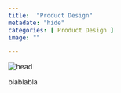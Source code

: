 ```yaml
---
title:  "Product Design"
metadate: "hide"
categories: [ Product Design ]
image: ""

---
```


![head](https://raw.githubusercontent.com/kapazoglou/portfolio/master/assets/images/item/sistra.jpg)

blablabla


